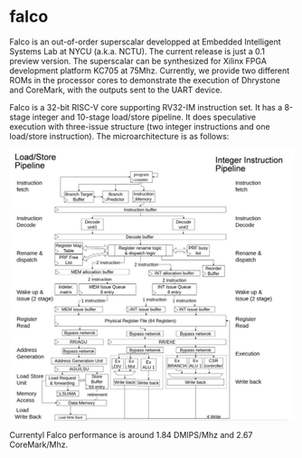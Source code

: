 # falco

Falco is an out-of-order superscalar developped at Embedded Intelligent Systems Lab at NYCU (a.k.a. NCTU). The current release is just a 0.1 preview version. The superscalar can be synthesized for Xilinx FPGA development platform KC705 at 75Mhz. Currently, we provide two different ROMs in the processor cores to demonstrate the execution of Dhrystone and CoreMark, with the outputs sent to the UART device.

Falco is a 32-bit RISC-V core supporting RV32-IM instruction set. It has a 8-stage integer and 10-stage load/store pipeline. It does speculative execution with three-issue structure (two integer instructions and one load/store instruction). The microarchitecture is as follows:

![](docs/falco.jpg)

Currentyl Falco performance is around 1.84 DMIPS/Mhz and 2.67 CoreMark/Mhz.

